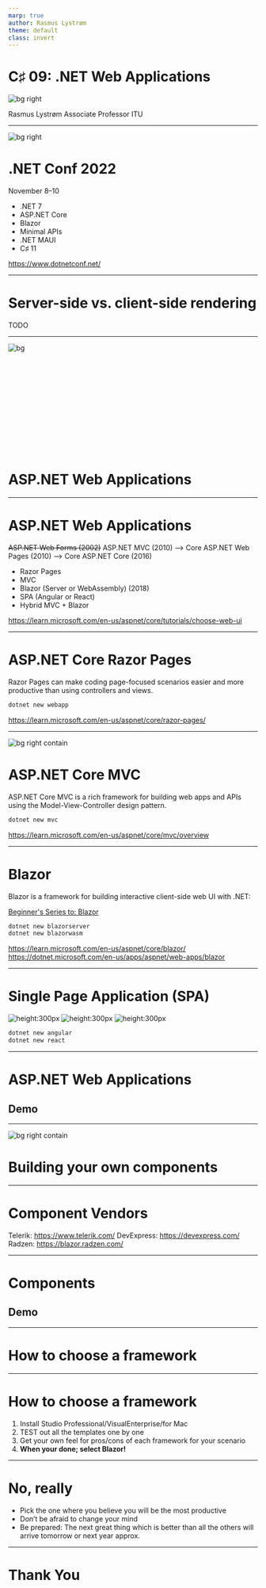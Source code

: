 ```yaml
---
marp: true
author: Rasmus Lystrøm
theme: default
class: invert
---
```


# C♯ 09: .NET Web Applications

![bg right](https://www.publicdomainpictures.net/pictures/40000/velka/webspin.jpg)

Rasmus Lystrøm
Associate Professor
ITU

---

![bg right](https://www.dotnetconf.net/img/hero-illustration-bot.svg)

# .NET Conf 2022

November 8–10

- .NET 7
- ASP&period;NET Core
- Blazor
- Minimal APIs
- .NET MAUI
- C♯ 11

<https://www.dotnetconf.net/>

---

# Server-side vs. client-side rendering

TODO

---

![bg](images/webapps.jpg)

<br>
<br>
<br>
<br>
<br>
<br>
<br>
<br>
<br>
<br>
<br>

# ASP&period;NET Web Applications

---

# ASP&period;NET Web Applications

<strike>ASP&period;NET Web Forms (2002)</strike>
ASP&period;NET MVC (2010) --> Core
ASP&period;NET Web Pages (2010) --> Core
ASP&period;NET Core (2016)

- Razor Pages
- MVC
- Blazor (Server or WebAssembly) (2018)
- SPA (Angular or React)
- Hybrid MVC + Blazor

<https://learn.microsoft.com/en-us/aspnet/core/tutorials/choose-web-ui>

---

<!-- _class: default -->

# ASP&period;NET Core Razor Pages

Razor Pages can make coding page-focused scenarios easier and more productive than using controllers and views.

```bash
dotnet new webapp
```

<https://learn.microsoft.com/en-us/aspnet/core/razor-pages/>

---

<!-- _class: default -->

![bg right contain](https://learn.microsoft.com/en-us/aspnet/core/mvc/overview/_static/mvc.png)

# ASP&period;NET Core MVC

ASP.NET Core MVC is a rich framework for building web apps and APIs using the Model-View-Controller design pattern.

```bash
dotnet new mvc
```

<https://learn.microsoft.com/en-us/aspnet/core/mvc/overview>

---

<!-- _class: default -->

# Blazor

Blazor is a framework for building interactive client-side web UI with .NET:

[Beginner's Series to: Blazor
](https://learn.microsoft.com/en-us/shows/beginners-series-to-blazor/)

```bash
dotnet new blazorserver
dotnet new blazorwasm
```

<https://learn.microsoft.com/en-us/aspnet/core/blazor/>
<https://dotnet.microsoft.com/en-us/apps/aspnet/web-apps/blazor>

---

<!-- _class: default -->

# Single Page Application (SPA)

![height:300px](images/angular.png) ![height:300px](images/react.png) ![height:300px](images/vue.png)

```bash
dotnet new angular
dotnet new react
```

---

# ASP&period;NET Web Applications

## Demo

---

<!-- _class: default -->

![bg right contain](https://www.pmstudio.be/wp-content/uploads/2017/04/Re-invent-the-wheel.png)

# Building your own components

---

# Component Vendors

Telerik: <https://www.telerik.com/>
DevExpress: <https://devexpress.com/>
Radzen: <https://blazor.radzen.com/>

---

# Components

## Demo

---

# How to choose a framework

---

# How to choose a framework

1. Install Studio Professional/VisualEnterprise/for Mac
1. TEST out all the templates one by one
1. Get your own feel for pros/cons of each framework for your scenario
1. **When your done; select Blazor!**

---

# No, really

- Pick the one where you believe you will be the most productive
- Don’t be afraid to change your mind
- Be prepared: The next great thing which is better than all the others will arrive tomorrow or next year approx.

---

# Thank You

